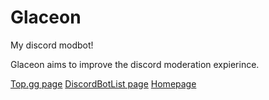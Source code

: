 # Glaceon
My discord modbot!

Glaceon aims to improve the discord moderation expierince.  

[Top.gg page](https://top.gg/bot/808149899182342145)  [DiscordBotList page](https://discord.ly/glaceon) [Homepage](https://randomairborne.dev/glaceon)
